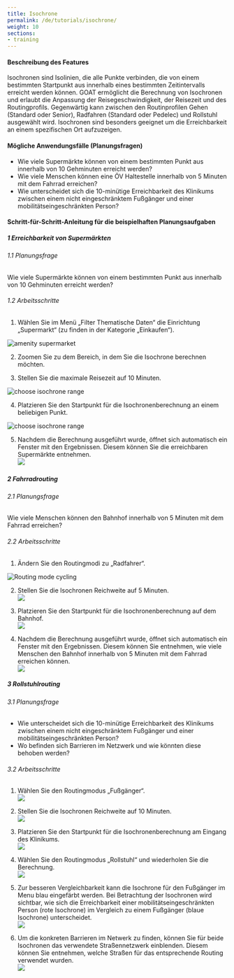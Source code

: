 ```yaml
---
title: Isochrone
permalink: /de/tutorials/isochrone/
weight: 10
sections:
- training
---
```


#### Beschreibung des Features
Isochronen sind Isolinien, die alle Punkte verbinden, die von einem bestimmten Startpunkt aus innerhalb eines bestimmten Zeitintervalls erreicht werden können.
GOAT ermöglicht die Berechnung von Isochronen und erlaubt die Anpassung der Reisegeschwindigkeit, der Reisezeit und des Routingprofils. Gegenwärtig kann zwischen den Routinprofilen Gehen (Standard oder Senior), Radfahren (Standard oder Pedelec) und Rollstuhl ausgewählt wird. Isochronen sind besonders geeignet um die Erreichbarkeit an einem spezifischen Ort aufzuzeigen. 

#### Mögliche Anwendungsfälle (Planungsfragen)

- Wie viele Supermärkte können von einem bestimmten Punkt aus innerhalb von 10 Gehminuten erreicht werden?
- Wie viele Menschen können eine ÖV Haltestelle innerhalb von 5 Minuten mit dem Fahrrad erreichen? 
- Wie unterscheidet sich die 10-minütige Erreichbarkeit des Klinikums zwischen einem nicht eingeschränktem Fußgänger und einer mobilitätseingeschränkten Person? 


#### Schritt-für-Schritt-Anleitung für die beispielhaften Planungsaufgaben
##### 1 Erreichbarkeit von Supermärkten
###### 1.1 Planungsfrage

Wie viele Supermärkte können von einem bestimmten Punkt aus innerhalb von 10 Gehminuten erreicht werden?

###### 1.2 Arbeitsschritte

1. Wählen Sie im Menü „Filter Thematische Daten“ die Einrichtung „Supermarkt“ (zu finden in der Kategorie „Einkaufen“).  
<!-- ![](/images/training_materials/Isochrone/amenity_supermarket.png) -->
<img src="/images/training_materials/Isochrone/amenity_supermarket.png" alt="amenity supermarket" style="max-height:200px;"/>


2. Zoomen Sie zu dem Bereich, in dem Sie die Isochrone berechnen möchten.

3. Stellen Sie die maximale Reisezeit auf 10 Minuten.
<!-- ![](/images/training_materials/Isochrone/isochrone_range_walking.png) -->
<img src="/images/training_materials/Isochrone/isochrone_range_walking.png"  alt="choose isochrone range" style="max-height:200px;"/>

4. Platzieren Sie den Startpunkt für die Isochronenberechnung an einem beliebigen Punkt. 
<!-- ![](/images/training_materials/Isochrone/starting-point-isochrone.png) -->
<img src="/images/training_materials/Isochrone/starting-point-isochrone.png"  alt="choose isochrone range" style="max-height:150px;"/>

5. Nachdem die Berechnung ausgeführt wurde, öffnet sich automatisch ein Fenster mit den Ergebnissen. Diesem können Sie die erreichbaren Supermärkte entnehmen.  
![](/images/training_materials/Isochrone/isochrone_supermarkets.png)


##### 2 Fahrradrouting
###### 2.1 Planungsfrage
Wie viele Menschen können den Bahnhof innerhalb von 5 Minuten mit dem Fahrrad erreichen? 
###### 2.2 Arbeitsschritte
1. Ändern Sie den Routingmodi zu „Radfahrer“.  
<!-- ![](/images/training_materials/Isochrone/cycling-mode.png) -->
<img src="/images/training_materials/Isochrone/cycling-mode.png"  alt="Routing mode cycling" style="max-height:200px;"/>

2. Stellen Sie die Isochronen Reichweite auf 5 Minuten.  
![](/images/training_materials/Isochrone/isochrone-range.png)

3. Platzieren Sie den Startpunkt für die Isochronenberechnung auf dem Bahnhof.  
![](/images/training_materials/Isochrone/starting-point-isochrone.png)

4. Nachdem die Berechnung ausgeführt wurde, öffnet sich automatisch ein Fenster mit den Ergebnissen. Diesem können Sie entnehmen, wie viele Menschen den Bahnhof innerhalb von 5 Minuten mit dem Fahrrad erreichen können.  
![](/images/training_materials/Isochrone/isochrone_trainstation.png)

##### 3 Rollstuhlrouting
###### 3.1 Planungsfrage
- Wie unterscheidet sich die 10-minütige Erreichbarkeit des Klinikums zwischen einem nicht eingeschränktem Fußgänger und einer mobilitätseingeschränkten Person? 
- Wo befinden sich Barrieren im Netzwerk und wie könnten diese behoben werden? 


###### 3.2 Arbeitsschritte

1. Wählen Sie den Routingmodus „Fußgänger“.  
![](/images/training_materials/Isochrone/walking-mode.png)

2. Stellen Sie die Isochronen Reichweite auf 10 Minuten.  
![](/images/training_materials/Isochrone/isochrone_range_walking.png)

3. Platzieren Sie den Startpunkt für die Isochronenberechnung am Eingang des Klinikums.  
![](/images/training_materials/Isochrone/starting-point-isochrone.png)

4. Wählen Sie den Routingmodus „Rollstuhl“ und wiederholen Sie die Berechnung.  
![](/images/training_materials/Isochrone/wheelchair-mode.png)

5. Zur besseren Vergleichbarkeit kann die Isochrone für den Fußgänger im Menu blau eingefärbt werden. Bei Betrachtung der Isochronen wird sichtbar, wie sich die Erreichbarkeit einer mobilitätseingeschränkten Person (rote Isochrone) im Vergleich zu einem Fußgänger (blaue Isochrone) unterscheidet.  
![](/images/training_materials/Isochrone/isochrone_wheelchair.png)

6. Um die konkreten Barrieren im Netwerk zu finden, können Sie für beide Isochronen das verwendete Straßennetzwerk einblenden. Diesem können Sie entnehmen, welche Straßen für das entsprechende Routing verwendet wurden.  
![](/images/training_materials/Isochrone/additional-layer.png)

 